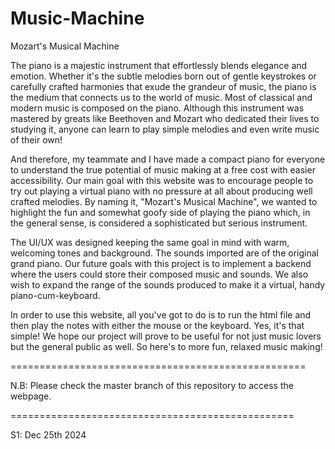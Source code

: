 # Music-Machine

Mozart's Musical Machine

The piano is a majestic instrument that effortlessly blends elegance and emotion. Whether it's the subtle melodies born out of gentle keystrokes or carefully crafted harmonies that exude the grandeur of music, the piano is the medium that connects us to the world of music. Most of classical and modern music is composed on the piano. Although this instrument was mastered by greats like Beethoven and Mozart who dedicated their lives to studying it, anyone can learn to play simple melodies and even write music of their own!

And therefore, my teammate and I have made a compact piano for everyone to understand the true potential of music making at a free cost with easier accessibility. Our main goal with this website was to encourage people to try out playing a virtual piano with no pressure at all about producing well crafted melodies. By naming it, "Mozart's Musical Machine", we wanted to highlight the fun and somewhat goofy side of playing the piano which, in the general sense, is considered a sophisticated but serious instrument.

The UI/UX was designed keeping the same goal in mind with warm, welcoming tones and background. The sounds imported are of the original grand piano. Our future goals with this project is to implement a backend where the users could store their composed music and sounds. We also wish to expand the range of the sounds produced to make it a virtual, handy piano-cum-keyboard.

In order to use this website, all you've got to do is to run the html file and then play the notes with either the mouse or the keyboard. Yes, it's that simple! We hope our project will prove to be useful for not just music lovers but the general public as well. So here's to more fun, relaxed music making!

===================================================

N.B: Please check the master branch of this repository to access the webpage.

=================================================

S1: Dec 25th 2024
